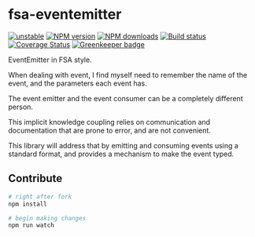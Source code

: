 # fsa-eventemitter

[![unstable][unstable-image]][unstable-url]
[![NPM version][npm-image]][npm-url]
[![NPM downloads][downloads-image]][downloads-url]
[![Build status][travis-image]][travis-url]
[![Coverage Status][coveralls-image]][coveralls-url]
[![Greenkeeper badge](https://badges.greenkeeper.io/unional/unpartial.svg)](https://greenkeeper.io/)

EventEmitter in FSA style.

When dealing with event, I find myself need to remember the name of the event,
and the parameters each event has.

The event emitter and the event consumer can be a completely different person.

This implicit knowledge coupling relies on communication and documentation that are prone to error,
and are not convenient.

This library will address that by emitting and consuming events using a standard format,
and provides a mechanism to make the event typed.


## Contribute

```sh
# right after fork
npm install

# begin making changes
npm run watch

```

[unstable-image]: http://badges.github.io/stability-badges/dist/unstable.svg
[unstable-url]: http://github.com/badges/stability-badges
[npm-image]: https://img.shields.io/npm/v/fsa-eventemitter.svg?style=flat
[npm-url]: https://npmjs.org/package/fsa-eventemitter
[downloads-image]: https://img.shields.io/npm/dm/fsa-eventemitter.svg?style=flat
[downloads-url]: https://npmjs.org/package/fsa-eventemitter
[travis-image]: https://img.shields.io/travis/unional/fsa-eventemitter.svg?style=flat
[travis-url]: https://travis-ci.org/unional/fsa-eventemitter
[coveralls-image]: https://coveralls.io/repos/github/unional/fsa-eventemitter/badge.svg
[coveralls-url]: https://coveralls.io/github/unional/fsa-eventemitter
